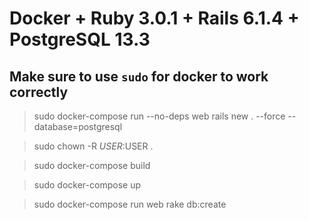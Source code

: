 # Docker + Ruby 3.0.1 + Rails 6.1.4 + PostgreSQL 13.3

## Make sure to use `sudo` for docker to work correctly

> sudo docker-compose run --no-deps web rails new . --force --database=postgresql

> sudo chown -R $USER:$USER .

> sudo docker-compose build

> sudo docker-compose up

> sudo docker-compose run web rake db:create